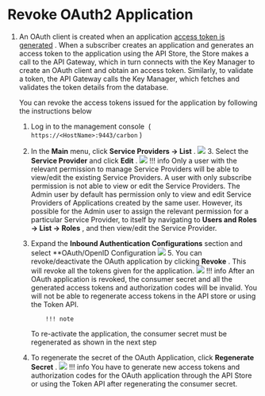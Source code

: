 # Revoke OAuth2 Application

1.  An OAuth client is created when an application [access token is generated](https://docs.wso2.com/display/AM200/Working+with+Access+Tokens) . When a subscriber creates an application and generates an access token to the application using the API Store, the Store makes a call to the API Gateway, which in turn connects with the Key Manager to create an OAuth client and obtain an access token. Similarly, to validate a token, the API Gateway calls the Key Manager, which fetches and validates the token details from the database.

    You can revoke the access tokens issued for the application by following the instructions below

    1.  Log in to the management console  ( `https://<HostName>:9443/carbon` )
    2.  In the **Main** menu, click **Service Providers → List** .
        ![](/assets/attachments/103333704/103333705.png)    3.  Select the **Service Provider** and click **Edit** .
        ![](/assets/attachments/103333704/103333707.png)
                !!! info
        Only a user with the relevant permission to manage Service Providers will be able to view/edit the existing Service Providers. A user with only subscribe permission is not able to view or edit the Service Providers. The Admin user by default has permission only to view and edit Service Providers of Applications created by the same user. However, its possible for the Admin user to assign the relevant permission for a particular Service Provider, to itself by navigating to **Users and Roles → List → Roles** , and then view/edit the Service Provider.


    4.  Expand the **Inbound Authentication Configurations** section and select **OAuth/OpenID Configuration
        ![](/assets/attachments/103333704/103333708.png)    5.  You can revoke/deactivate the OAuth application by clicking **Revoke** . This will revoke all the tokens given for the application.
        ![](/assets/attachments/103333704/103333709.png)
                !!! info
        After an OAuth application is revoked, the consumer secret and all the generated access tokens and authorization codes will be invalid. You will not be able to regenerate access tokens in the API store or using the Token API.

                !!! note
        To re-activate the application, the consumer secret must be regenerated as shown in the next step


    6.  To regenerate the secret of the OAuth Application, click **Regenerate Secret** .
        ![](/assets/attachments/103333704/103333710.png)
                !!! info
        You have to generate new access tokens and authorization codes for the OAuth application through the API Store or using the Token API after regenerating the consumer secret.



